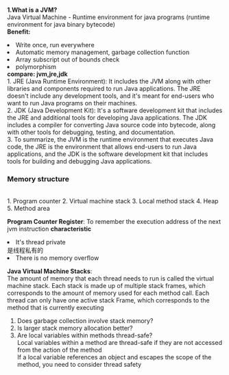 
<b>1.What is a JVM?</b><br>
Java Virtual Machine - Runtime environment for java programs (runtime environment for java binary bytecode)<br>
<b>Benefit:</b><br>
<li>Write once, run everywhere</li>
<li>Automatic memory management, garbage collection function</li>
<li>Array subscript out of bounds check</li>
<li>polymorphism</li>
<b>compare: jvm,jre,jdk</b><br>
1. JRE (Java Runtime Environment): It includes the JVM along with other libraries and components required to run Java applications. The JRE doesn't include any development tools, and it's meant for end-users who want to run Java programs on their machines.<br>
2. JDK (Java Development Kit): It's a software development kit that includes the JRE and additional tools for developing Java applications. The JDK includes a compiler for converting Java source code into bytecode, along with other tools for debugging, testing, and documentation.<br>
3. To summarize, the JVM is the runtime environment that executes Java code, the JRE is the environment that allows end-users to run Java applications, and the JDK is the software development kit that includes tools for building and debugging Java applications.<br>

<h3>Memory structure</h3><br>
1. Program counter 2. Virtual machine stack 3. Local method stack 4. Heap 5. Method area <br>

<b>Program Counter Register</b>:
To remember the execution address of the next jvm instruction
<b>characteristic</b>
<li>It's thread private</li>是线程私有的
<li>There is no memory overflow</li>

<b>Java Virtual Machine Stacks</b>:<br>
The amount of memory that each thread needs to run is called the virtual machine stack. Each stack is made up of multiple stack frames, which corresponds to the amount of memory used for each method call. Each thread can only have one active stack Frame, which corresponds to the method that is currently executing<br>

1. Does garbage collection involve stack memory?<br>
2. Is larger stack memory allocation better?<br>
3. Are local variables within methods thread-safe?<br>
Local variables within a method are thread-safe if they are not accessed from the action of the method<br>
If a local variable references an object and escapes the scope of the method, you need to consider thread safety<br>






